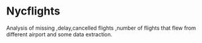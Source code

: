 # Nycflights

Analysis of missing ,delay,cancelled flights ,number of flights that flew from different airport and some data extraction.
